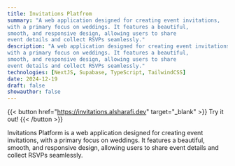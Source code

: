 ```yaml
---
title: Invitations Platfrom
summary: "A web application designed for creating event invitations,
with a primary focus on weddings. It features a beautiful,
smooth, and responsive design, allowing users to share
event details and collect RSVPs seamlessly."
description: "A web application designed for creating event invitations,
with a primary focus on weddings. It features a beautiful,
smooth, and responsive design, allowing users to share
event details and collect RSVPs seamlessly."
technologies: [NextJS, Supabase, TypeScript, TailwindCSS]
date: 2024-12-19
draft: false
showauthor: false
---
```


{{< button href="https://invitations.alsharafi.dev" target="_blank" >}}
Try it out!
{{< /button >}}

Invitations Platform is a web application designed for creating event invitations,
with a primary focus on weddings. It features a beautiful,
smooth, and responsive design, allowing users to share
event details and collect RSVPs seamlessly.